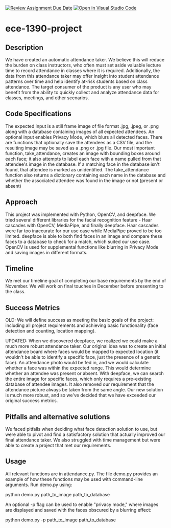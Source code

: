 [![Review Assignment Due Date](https://classroom.github.com/assets/deadline-readme-button-22041afd0340ce965d47ae6ef1cefeee28c7c493a6346c4f15d667ab976d596c.svg)](https://classroom.github.com/a/tdy6BFPL)
[![Open in Visual Studio Code](https://classroom.github.com/assets/open-in-vscode-2e0aaae1b6195c2367325f4f02e2d04e9abb55f0b24a779b69b11b9e10269abc.svg)](https://classroom.github.com/online_ide?assignment_repo_id=16029241&assignment_repo_type=AssignmentRepo)
# ece-1390-project

## Description
We have created an automatic attendance taker. We believe this will reduce the burden on class instructors, who often must set aside valuable lecture time to record attendance in classes where it is required. Additionally, the data from this attendance taker may offer insight into student attendance patterns over time and help identify at-risk students based on class attendance. The target consumer of the product is any user who may benefit from the ability to quickly collect and analyze attendance data for classes, meetings, and other scenarios. 

## Code Specifications
The expected input is a still frame image of file format .jpg, .jpeg, or .png along with a database containing images of all expected attendees. An optional input enables Privacy Mode, which blurs all detected faces. There are functions that optionally save the attendees as a CSV file, and the resulting image may be saved as a .png or .jpg file. Our most important function, take_attendance, creates an image with bounding boxes around each face; it also attempts to label each face with a name pulled from that attendee's image in the database. If a matching face in the database isn't found, that attendee is marked as unidentified. The take_attendance function also returns a dictionary containing each name in the database and whether the associated attendee was found in the image or not (present or absent)      

## Approach
This project was implemented with Python, OpenCV, and deepface. We tried several different libraries for the facial recognition feature - Haar cascades with OpenCV, MediaPipe, and finally deepface. Haar cascades were far too inaccurate for our use case while MediaPipe proved to be too limited. deepface is able to both find faces in an image and compare these faces to a database to check for a match, which suited our use case. OpenCV is used for supplemental functions like blurring in Privacy Mode and saving images in different formats.   

## Timeline
We met our timeline goal of completing our base requirements by the end of November. We will work on final touches in December before presenting to the class. 

## Success Metrics
OLD: We will define success as meeting the basic goals of the project: including all project requirements and achieving basic functionality (face detection and counting, location mapping). 

UPDATED: When we discovered deepface, we realized we could make a much more robust attendance taker. Our original idea was to create an initial attendance board where faces would be mapped to expected location (it wouldn't be able to identify a specific face, just the presence of a generic face). An attendance photo would be fed in, and we would calculate whether a face was within the expected range. This would determine whether an attendee was present or absent. With deepface, we can search the entire image for specific faces, which only requires a pre-existing database of attendee images. It also removed our requirement that the attendance picture always be taken from the same angle. Our new solution is much more robust, and so we've decided that we have exceeded our original success metrics. 

## Pitfalls and alternative solutions
We faced pitfalls when deciding what face detection solution to use, but were able to pivot and find a satisfactory solution that actually improved our final attendance taker. We also struggled with time management but were able to create a project that met our requirements. 

## Usage
All relevant functions are in attendance.py. The file demo.py provides an example of how these functions may be used with command-line arguments. Run demo.py using:

python demo.py path_to_image path_to_database

An optional -p flag can be used to enable "privacy mode," where images are displayed and saved with the faces obscured by a blurring effect:

python demo.py -p path_to_image path_to_database
